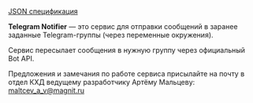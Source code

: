[JSON спецификация](/api/docs/json)

**Telegram Notifier** — это сервис для отправки сообщений в заранее заданные Telegram-группы (через переменные окружения).
 
Сервис пересылает сообщения в нужную группу через официальный Bot API.

Предложения и замечания по работе сервиса присылайте на почту в отдел КХД ведущему разработчику Артёму Мальцеву: [maltcev_a_v@magnit.ru](mailto:maltcev_a_v@magnit.ru)
